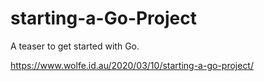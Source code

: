 # starting-a-Go-Project

A teaser to get started with Go. 

https://www.wolfe.id.au/2020/03/10/starting-a-go-project/
